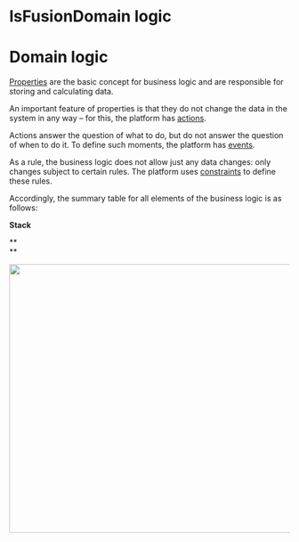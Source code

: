 # lsFusionDomain logic

# Domain logic

[Properties](lsFusionProperties.md) are the basic concept for business logic and are responsible for storing and calculating data. 

An important feature of properties is that they do not change the data in the system in any way – for this, the platform has [actions](lsFusionActions.md). 

Actions answer the question of what to do, but do not answer the question of when to do it. To define such moments, the platform has [events](lsFusionEvents.md). 

As a rule, the business logic does not allow just any data changes: only changes subject to certain rules. The platform uses [constraints](lsFusionConstraints.md) to define these rules.

Accordingly, the summary table for all elements of the business logic is as follows:



**Stack**

**  
**

<img src="download/temp/svgout6437976993032778832.png" width="563" height="482" />

  
